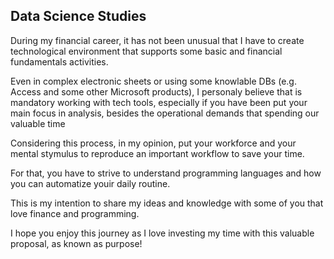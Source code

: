 ## Data Science Studies

During my financial career, it has not been unusual that I have to create technological environment that supports some basic and financial fundamentals activities.

Even in complex electronic sheets or using some knowlable DBs (e.g. Access and some other Microsoft products), I personaly believe that is mandatory working with tech tools, especially if you have been put your main focus in analysis, besides the operational demands that spending our valuable time

Considering this process, in my opinion, put your workforce and your mental stymulus to reproduce an important workflow to save your time.

For that, you have to strive to understand programming languages and how you can automatize youir daily routine.

This is my intention to share my ideas and knowledge with some of you that love finance and programming.

I hope you enjoy this journey as I love investing my time with this valuable proposal, as known as purpose!
